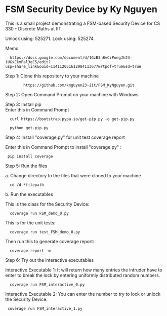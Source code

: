 # FSM Security Device by Ky Nguyen
This is a small project demonstrating a FSM-based Security Device for CS 330 - Discrete Maths at IIT. 

Unlock using: 525271. Lock using: 525274.

Memo

      https://docs.google.com/document/d/1GzB3nBvCiPoegJh24-iUGxEkmPal3eC5/edit?usp=share_link&ouid=114112051612984113677&rtpof=true&sd=true



Step 1: Clone this repository to your machine
      
            https://github.com/knguyen23-iit/FSM_KyNguyen.git


Step 2: Open Command Prompt on your machine with Windows

Step 3: Install pip      
      Enter this in Command Prompt
      
      curl https://bootstrap.pypa.io/get-pip.py -o get-pip.py
      
      python get-pip.py


Step 4: Install "coverage.py" for unit test coverage report
      
Enter this in Command Prompt to install "coverage.py" :
            
     pip install coverage
      

Step 5: Run  the files

a. Change directory to the files that were cloned to your machine
      
      cd /d *filepath
      

b. Run the executables
   
   This is the class for the Security Device:
   
      coverage run FSM_demo_0.py
      
   This is for the unit tests:
      
      coverage run test_FSM_demo_0.py
   
   Then run this to generate coverage report:
       
      coverage report -m
      

Step 6: Try out the interactive executables

Interactive Executable 1: 
It will return how many entries the intruder have to enter to break the lock by entering uniformly distributed random numbers.
          
      coverage run FSM_interactive_0.py
            
    
Interactive Executable 2: 
You can enter the number to try to lock or unlock the Security Device. 

     coverage run FSM_interactive_1.py
                     
